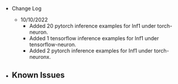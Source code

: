 * Change Log
    - 10/10/2022
        * Added 20 pytorch inference examples for Inf1 under torch-neuron.
        * Added 1 tensorflow inference examples for Inf1 under tensorflow-neuron.
        * Added 2 pytorch inference examples for Inf1 under torch-neuronx.


* Known Issues
    - 


